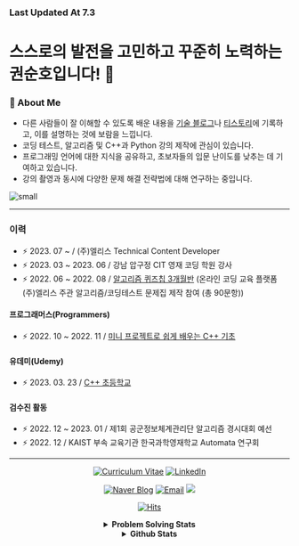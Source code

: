 ### Last Updated At 7.3
# 스스로의 발전을 고민하고 꾸준히 노력하는 권순호입니다! 👋

### 🚀 About Me
- 다른 사람들이 잘 이해할 수 있도록 배운 내용을 [기술 블로그](https://blog.naver.com/tnsgh9603)나 [티스토리](https://tnsgh9603.tistory.com)에 기록하고, 이를 설명하는 것에 보람을 느낍니다.
- 코딩 테스트, 알고리즘 및 C++과 Python 강의 제작에 관심이 있습니다.
- 프로그래밍 언어에 대한 지식을 공유하고, 초보자들의 입문 난이도를 낮추는 데 기여하고 있습니다.
- 강의 촬영과 동시에 다양한 문제 해결 전략법에 대해 연구하는 중입니다.

![small](https://github-readme-solvedac.hyp3rflow.vercel.app/api/?handle=tnsgh9603)

---

### 이력
- ⚡️ 2023. 07 ~ / (주)엘리스 Technical Content Developer
- ⚡️ 2023. 03 ~ 2023. 06 / 강남 압구정 CIT 영재 코딩 학원 강사
- ⚡️ 2022. 06 ~ 2022. 08 / [알고리즘 퀴즈칩 3개월반](https://academy.elice.io/courses/32180/info) (온라인 코딩 교육 플랫폼 (주)엘리스 주관 알고리즘/코딩테스트 문제집 제작 참여 (총 90문항))

#### 프로그래머스(Programmers)
- ⚡️ 2022. 10 ~ 2022. 11 / [미니 프로젝트로 쉽게 배우는 C++ 기초](https://school.programmers.co.kr/learn/courses/15147/15147-%EA%B6%8C%EC%88%9C%ED%98%B8%EB%8B%98-%EB%AF%B8%EB%8B%88-%ED%94%84%EB%A1%9C%EC%A0%9D%ED%8A%B8%EB%A1%9C-%EC%9E%AC%EB%AF%B8%EC%9E%88%EA%B2%8C-%EB%B0%B0%EC%9A%B0%EB%8A%94-c-%EA%B8%B0%EC%B4%88)

#### 유데미(Udemy)
- ⚡️ 2023. 03. 23 / [C++ 초등학교](https://www.udemy.com/course/c-rahzxw/)

#### 검수진 활동

- ⚡️ 2022. 12 ~ 2023. 01 / 제1회 공군정보체계관리단 알고리즘 경시대회 예선
- ⚡️ 2022. 12 / KAIST 부속 교육기관 한국과학영재학교 Automata 연구회

---

<div align="center">
  
[![Curriculum Vitae](https://img.shields.io/badge/%5B%20Resume%20|%20이력서%20%5D-%23000000.svg?style=for-the-badge&logo=firefox&logoColor=#FF7139)](https://tnsgh9603.notion.site/cc68f1a65c1c4cb3bd9a9b3d2c17afbd) [![LinkedIn](https://img.shields.io/badge/LinkedIn-0077B5?style=for-the-badge&logo=linkedin&logoColor=white&link=https://www.linkedin.com/in/%EC%88%9C%ED%98%B8-%EA%B6%8C-072071228/)](https://www.linkedin.com/in/%EC%88%9C%ED%98%B8-%EA%B6%8C-072071228/)

[![Naver Blog](https://img.shields.io/badge/Naver%20Blog-03c75a?style=flat-square&logo=Naver&logoColor=white&link=https://blog.naver.com/tnsgh9603)](https://blog.naver.com/tnsgh9603) [![Email](https://img.shields.io/badge/Email-d14836?style=flat-square&logo=Gmail&logoColor=white&link=mailto:tnsgh9603@naver.com)](mailto:tnsgh9603@naver.com) <a href="https://www.instagram.com/tnsgh9603/"><img src="https://img.shields.io/badge/Instagram-E4405F?style=flat-square&logo=Instagram&logoColor=white"/></a>    
  
[![Hits](https://hits.seeyoufarm.com/api/count/incr/badge.svg?url=https%3A%2F%2Fgithub.com%2Ftnsgh9603&count_bg=%2379C83D&title_bg=%23D54040&icon=visualstudio.svg&icon_color=%23A100F9&title=Today/Total&edge_flat=false)](https://hits.seeyoufarm.com)
  
<details>

<summary> <b> Problem Solving Stats </b> </summary>

![mazandi profile](http://mazandi.herokuapp.com/api?handle=tnsgh9603&theme=cold)

![small](https://github-readme-solvedac.hyp3rflow.vercel.app/api/?handle=tnsgh9603)

[![Solved.ac 프로필](http://mazassumnida.wtf/api/generate_badge?boj=tnsgh9603)](https://github.com/tnsgh9603)

[![CodeForces Profile](https://cf.leed.at?id=tnsgh9603)](https://codeforces.com/profile/tnsgh9603)

</details>

<details>

<summary> <b> Github Stats </b> </summary>
  
[![tnsgh9603's github stats](https://github-readme-stats.vercel.app/api?username=tnsgh9603)](https://github.com/tnsgh9603/github-readme-stats)

[![Top Langs](https://github-readme-stats.vercel.app/api/top-langs/?username=tnsgh9603&langs_count=10&layout=compact&theme=dark)](https://github.com/tnsgh9603)

[![trophy](https://github-profile-trophy.vercel.app/?username=tnsgh9603&theme=flat&column=7)](https://github.com/ryo-ma/github-profile-trophy)
  
[![tnsgh9603's github streak](https://github-readme-streak-stats.herokuapp.com/?user=tnsgh9603&theme=blue-green)](https://github.com/tnsgh9603/github-readme-streak-stats)
  
[![saechimdaeki's wakatime stats](https://github-readme-stats.vercel.app/api/wakatime?username=tnsgh9603)](https://wakatime.com/@tnsgh9603)
  
</details>

</div>
